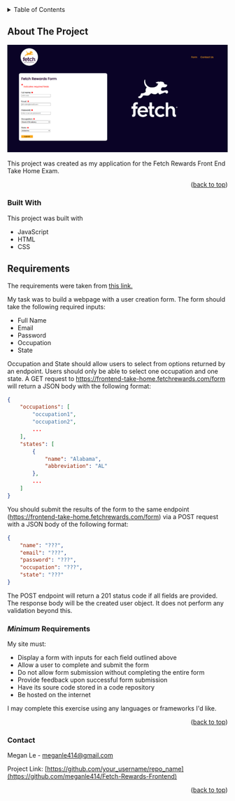 <!-- TABLE OF CONTENTS -->
<details>
  <summary>Table of Contents</summary>
  <ol>
    <li>
      <a href="#about-the-project">About The Project</a>
      <ul>
        <li><a href="#built-with">Built With</a></li>
      </ul>
    </li>
    <li>
      <a href="#Requirements">Requirements</a>
      <ul>
        <li><a href="#minimum-requirements">Minimum Requirements</a></li>
      </ul>
    </li>
    <li><a href="#contact">Contact</a></li>
  </ol>
</details>

<!-- ABOUT THE PROJECT -->
## About The Project

![Frontend Screen Shot](https://github.com/meganle414/Fetch-Rewards-Frontend/blob/main/images/frontend-screenshot.png?raw=true)

This project was created as my application for the Fetch Rewards Front End Take Home Exam.

<p align="right">(<a href="#readme-top">back to top</a>)</p>

### Built With

This project was built with

* JavaScript
* HTML
* CSS


<!-- REQUIREMENTS -->
## Requirements
The requirements were taken from [this link.](https://fetch-hiring.s3.amazonaws.com/frontend.html)

My task was to build a webpage with a user creation form. The form should take the following required inputs:

* Full Name
* Email
* Password
* Occupation
* State

Occupation and State should allow users to select from options returned by an endpoint. Users should only be able to select one occupation and one state. A GET request to https://frontend-take-home.fetchrewards.com/form will return a JSON body with the following format:
```JSON
{
    "occupations": [
        "occupation1",
        "occupation2",
        ...
    ],
    "states": [
        {
            "name": "Alabama",
            "abbreviation": "AL"
        },
        ...
    ]
}
```
You should submit the results of the form to the same endpoint (https://frontend-take-home.fetchrewards.com/form) via a POST request with a JSON body of the following format:
```JSON
{
    "name": "???",
    "email": "???",
    "password": "???",
    "occupation": "???",
    "state": "???"
}
```
The POST endpoint will return a 201 status code if all fields are provided. The response body will be the created user object. It does not perform any validation beyond this.

### _Minimum_ Requirements

My site must:

* Display a form with inputs for each field outlined above
* Allow a user to complete and submit the form
* Do not allow form submission without completing the entire form
* Provide feedback upon successful form submission
* Have its soure code stored in a code repository
* Be hosted on the internet

I may complete this exercise using any languages or frameworks I'd like.

<p align="right">(<a href="#readme-top">back to top</a>)</p>

### Contact

Megan Le - meganle414@gmail.com

Project Link: [https://github.com/your_username/repo_name](https://github.com/meganle414/Fetch-Rewards-Frontend)

<p align="right">(<a href="#readme-top">back to top</a>)</p>
